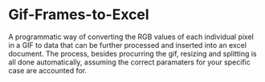# Gif-Frames-to-Excel
A programmatic way of converting the RGB values of each individual pixel in a GIF to data that can be further processed and inserted into an excel document. The process, besides procurring the gif, resizing and splitting is all done automatically, assuming the correct paramaters for your specific case are accounted for.
